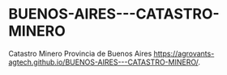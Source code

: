 # BUENOS-AIRES---CATASTRO-MINERO
Catastro Minero Provincia de Buenos Aires
https://agrovants-agtech.github.io/BUENOS-AIRES---CATASTRO-MINERO/.
